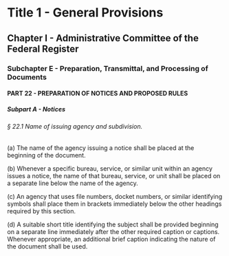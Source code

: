 
# Title 1 - General Provisions
## Chapter I - Administrative Committee of the Federal Register
### Subchapter E - Preparation, Transmittal, and Processing of Documents
#### PART 22 - PREPARATION OF NOTICES AND PROPOSED RULES
##### Subpart A - Notices
###### § 22.1 Name of issuing agency and subdivision.

(a) The name of the agency issuing a notice shall be placed at the beginning of the document.

(b) Whenever a specific bureau, service, or similar unit within an agency issues a notice, the name of that bureau, service, or unit shall be placed on a separate line below the name of the agency.

(c) An agency that uses file numbers, docket numbers, or similar identifying symbols shall place them in brackets immediately below the other headings required by this section.

(d) A suitable short title identifying the subject shall be provided beginning on a separate line immediately after the other required caption or captions. Whenever appropriate, an additional brief caption indicating the nature of the document shall be used.
